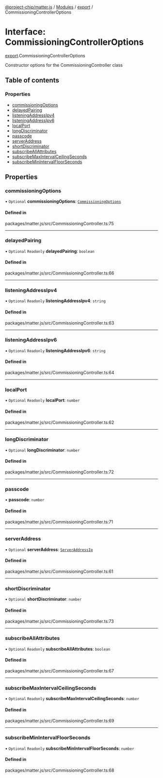 [@project-chip/matter.js](../README.md) / [Modules](../modules.md) / [export](../modules/export.md) / CommissioningControllerOptions

# Interface: CommissioningControllerOptions

[export](../modules/export.md).CommissioningControllerOptions

Constructor options for the CommissioningController class

## Table of contents

### Properties

- [commissioningOptions](export.CommissioningControllerOptions.md#commissioningoptions)
- [delayedPairing](export.CommissioningControllerOptions.md#delayedpairing)
- [listeningAddressIpv4](export.CommissioningControllerOptions.md#listeningaddressipv4)
- [listeningAddressIpv6](export.CommissioningControllerOptions.md#listeningaddressipv6)
- [localPort](export.CommissioningControllerOptions.md#localport)
- [longDiscriminator](export.CommissioningControllerOptions.md#longdiscriminator)
- [passcode](export.CommissioningControllerOptions.md#passcode)
- [serverAddress](export.CommissioningControllerOptions.md#serveraddress)
- [shortDiscriminator](export.CommissioningControllerOptions.md#shortdiscriminator)
- [subscribeAllAttributes](export.CommissioningControllerOptions.md#subscribeallattributes)
- [subscribeMaxIntervalCeilingSeconds](export.CommissioningControllerOptions.md#subscribemaxintervalceilingseconds)
- [subscribeMinIntervalFloorSeconds](export.CommissioningControllerOptions.md#subscribeminintervalfloorseconds)

## Properties

### commissioningOptions

• `Optional` **commissioningOptions**: [`CommissioningOptions`](../modules/protocol_export.md#commissioningoptions)

#### Defined in

packages/matter.js/src/CommissioningController.ts:75

___

### delayedPairing

• `Optional` `Readonly` **delayedPairing**: `boolean`

#### Defined in

packages/matter.js/src/CommissioningController.ts:66

___

### listeningAddressIpv4

• `Optional` `Readonly` **listeningAddressIpv4**: `string`

#### Defined in

packages/matter.js/src/CommissioningController.ts:63

___

### listeningAddressIpv6

• `Optional` `Readonly` **listeningAddressIpv6**: `string`

#### Defined in

packages/matter.js/src/CommissioningController.ts:64

___

### localPort

• `Optional` `Readonly` **localPort**: `number`

#### Defined in

packages/matter.js/src/CommissioningController.ts:62

___

### longDiscriminator

• `Optional` **longDiscriminator**: `number`

#### Defined in

packages/matter.js/src/CommissioningController.ts:72

___

### passcode

• **passcode**: `number`

#### Defined in

packages/matter.js/src/CommissioningController.ts:71

___

### serverAddress

• `Optional` **serverAddress**: [`ServerAddressIp`](../modules/common_export.md#serveraddressip)

#### Defined in

packages/matter.js/src/CommissioningController.ts:61

___

### shortDiscriminator

• `Optional` **shortDiscriminator**: `number`

#### Defined in

packages/matter.js/src/CommissioningController.ts:73

___

### subscribeAllAttributes

• `Optional` `Readonly` **subscribeAllAttributes**: `boolean`

#### Defined in

packages/matter.js/src/CommissioningController.ts:67

___

### subscribeMaxIntervalCeilingSeconds

• `Optional` `Readonly` **subscribeMaxIntervalCeilingSeconds**: `number`

#### Defined in

packages/matter.js/src/CommissioningController.ts:69

___

### subscribeMinIntervalFloorSeconds

• `Optional` `Readonly` **subscribeMinIntervalFloorSeconds**: `number`

#### Defined in

packages/matter.js/src/CommissioningController.ts:68
